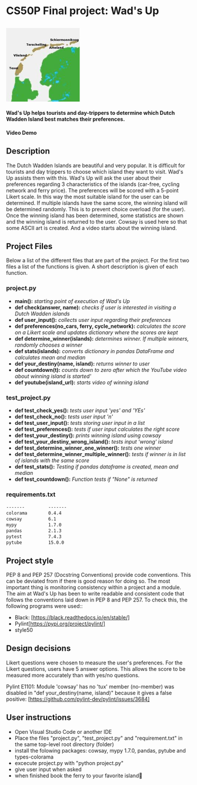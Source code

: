 # CS50P Final project: Wad's Up
##
![Alt text](kaart-waddeneilanden-nederland-1.jpg)

#### Wad's Up helps tourists and day-trippers to determine which Dutch Wadden Island best matches their preferences.
#### Video Demo

## Description
The Dutch Wadden Islands are beautiful and very popular. It is difficult for tourists and day trippers to choose which island they want to visit. Wad's Up assists them with this.
Wad's Up will ask the user about their preferences regarding 3 characteristics of the islands (car-free, cycling network and ferry price). The preferences will be scored with a 5-point Likert scale. In this way the most suitable island for the user can be determined.
If multiple islands have the same score, the winning island will be determined randomly. This is to prevent choice overload (for the user).
Once the winning island has been determined, some statistics are shown and the winning island is returned to the user. Cowsay is used here so that some ASCII art is created. And a video starts about the winning island.

## Project Files
Below a list of the different files that are part of the project. For the first two files a list of the functions is given. A short description is given of each function.
###  __project.py__
   * __main():__ _starting point of execution of Wad's Up_
   * __def check(answer, name):__ _checks if user is interested
    in visiting a Dutch Wadden islands_
   * __def user_input():__ _collects user input regarding their preferences_
   * __def preferences(no_cars, ferry, cycle_network):__ _calculates the score on a Likert scale and updates dictionary where the scores are kept_
   * __def determine_winner(islands):__ _determines winner. If multiple winners, randomly  chooses a winner_
   * __def stats(islands):__ _converts dictionary in pandas DataFrame and calculates mean and median_
   * __def your_destiny(name, island):__ _returns winner to user_
   * __def countdown(t):__ _counts down to zero after which the YouTube video about winning island is started'_
   * __def youtube(island_url):__ _starts video of winning island_

### __test_project.py__
   * __def test_check_yes():__ _tests user input 'yes' and 'YEs'_
   * __def test_check_no():__ _tests user input 'n'_
   * __def test_user_input():__ _tests storing user input in a list_
   * __def test_preferences():__ _tests if user input calculates the right score_
   * __def test_your_destiny():__ _prints winning island using cowsay_
   * __def test_your_destiny_wrong_island():__ _tests input 'wrong' island_
   * __def test_determine_winner_one_winner():__ _tests one winner_
   * __def test_determine_winner_multiple_winner():__ _tests if winner is in list of islands with the same score_
   * __def test_stats():__ _Testing if pandas dataframe is created, mean and median_
   * __def test_countdown():__ _Function tests if "None" is returned_

### __requirements.txt__
```Package         Version
-------         -------
colorama        0.4.4
cowsay          6.1
mypy            1.7.0
pandas          2.1.3
pytest          7.4.3
pytube          15.0.0
```
## Project style
PEP 8 and PEP 257 (Docstring Conventions) provide code conventions. This can be deviated from if there is good reason for doing so. The most important thing is monitoring consistency within a project and a module. The aim at Wad's Up has been to write readable and consistent code that follows the conventions laid down in PEP 8 and PEP 257. To check this, the following programs were used::
- Black: [https://black.readthedocs.io/en/stable/]
- Pylint[https://pypi.org/project/pylint/]
- style50

## Design decisions
Likert questions were chosen to measure the user's preferences. For the Likert questions, users have 5 answer options. This allows the score to be measured more accurately than with yes/no questions.

Pylint E1101: Module 'cowsay' has no 'tux' member (no-member) was disabled in "def your_destiny(name, island)" because it gives a false positive: [https://github.com/pylint-dev/pylint/issues/3684]

## User instructions
- Open Visual Studio Code or another IDE
- Place the files "project.py", "test_project.py" and "requirement.txt" in the same top-level root directory (folder)
- install the folowing packages: cowsay, mypy 1.7.0, pandas, pytube and types-colorama
- excecute project.py with "python project.py"
- give user input when asked
- when finished book the ferry to your favorite island🙂








